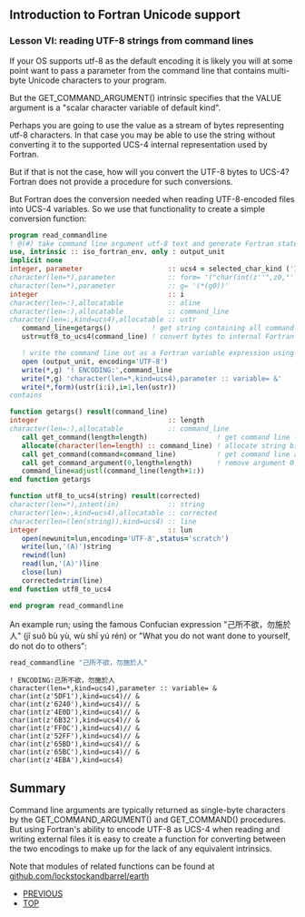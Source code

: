 ## Introduction to Fortran Unicode support
### Lesson VI: reading UTF-8 strings from command lines

If your OS supports utf-8 as the default encoding it is likely you will
at some point want to pass a parameter from the command line that contains
multi-byte Unicode characters to your program.

But the GET_COMMAND_ARGUMENT() intrinsic specifies that the VALUE argument
is a "scalar character variable of default kind".

Perhaps you are going to use the value as a stream of bytes representing
utf-8 characters. In that case you may be able to use the string without
converting it to the supported UCS-4 internal representation used by
Fortran.

But if that is not the case, how will you convert the UTF-8 bytes to UCS-4?
Fortran does not provide a procedure for such conversions.

But Fortran does the conversion needed when reading UTF-8-encoded files
into UCS-4 variables. So we use that functionality to create a simple
conversion function:

```fortran
program read_commandline
! @(#) take command line argument utf-8 text and generate Fortran statement that represents the string
use, intrinsic :: iso_fortran_env, only : output_unit
implicit none
integer, parameter                     :: ucs4 = selected_char_kind ('ISO_10646')
character(len=*),parameter             :: form= '("char(int(z''",z0,"''),kind=ucs4)":,"// &")'
character(len=*),parameter             :: g= '(*(g0))'
integer                                :: i
character(len=:),allocatable           :: aline
character(len=:),allocatable           :: command_line
character(len=:,kind=ucs4),allocatable :: ustr
   command_line=getargs()          ! get string containing all command arguments as CHARACTER bytes
   ustr=utf8_to_ucs4(command_line) ! convert bytes to internal Fortran Unicode representation

   ! write the command line out as a Fortran variable expression using the CHAR() function
   open (output_unit, encoding='UTF-8')
   write(*,g) '! ENCODING:',command_line
   write(*,g) 'character(len=*,kind=ucs4),parameter :: variable= &'
   write(*,form)(ustr(i:i),i=1,len(ustr))
contains

function getargs() result(command_line)
integer                                :: length
character(len=:),allocatable           :: command_line
   call get_command(length=length)                 ! get command line length
   allocate(character(len=length) :: command_line) ! allocate string big enough to hold command line
   call get_command(command=command_line)          ! get command line as a string
   call get_command_argument(0,length=length)      ! remove argument 0
   command_line=adjustl(command_line(length+1:))
end function getargs

function utf8_to_ucs4(string) result(corrected)
character(len=*),intent(in)            :: string
character(len=:,kind=ucs4),allocatable :: corrected
character(len=(len(string)),kind=ucs4) :: line
integer                                :: lun
   open(newunit=lun,encoding='UTF-8',status='scratch')
   write(lun,'(A)')string
   rewind(lun)
   read(lun,'(A)')line
   close(lun)
   corrected=trim(line)
end function utf8_to_ucs4

end program read_commandline
```
An example run; using the famous Confucian expression
"己所不欲，勿施於人" (jǐ suǒ bù yù, wù shī yú rén) or
"What you do not want done to yourself, do not do to others":

```bash
read_commandline "己所不欲，勿施於人" 
```
```text
! ENCODING:己所不欲，勿施於人 
character(len=*,kind=ucs4),parameter :: variable= &
char(int(z'5DF1'),kind=ucs4)// &
char(int(z'6240'),kind=ucs4)// &
char(int(z'4E0D'),kind=ucs4)// &
char(int(z'6B32'),kind=ucs4)// &
char(int(z'FF0C'),kind=ucs4)// &
char(int(z'52FF'),kind=ucs4)// &
char(int(z'65BD'),kind=ucs4)// &
char(int(z'65BC'),kind=ucs4)// &
char(int(z'4EBA'),kind=ucs4)
```
## Summary

Command line arguments are typically returned as single-byte characters
by the GET_COMMAND_ARGUMENT() and GET_COMMAND() procedures. But using Fortran's
ability to encode UTF-8 as UCS-4 when reading and writing external files
it is easy to create a function for converting between the two encodings
to make up for the lack of any equivalent intrinsics.

Note that modules of related functions can be found at 
[github.com/lockstockandbarrel/earth](github.com/lockstockandbarrel/earth)

+ [PREVIOUS](https://github.com/lockstockandbarrel/earth/blob/main/docs/lesson5_ucs4.md)
+ [TOP](https://github.com/lockstockandbarrel/earth/blob/main/docs/lesson0.md)
